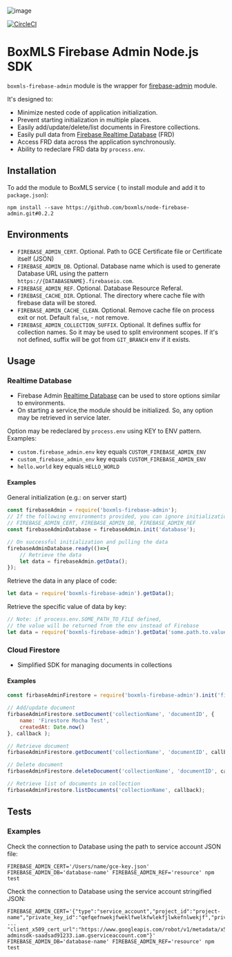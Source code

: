 ![image](https://user-images.githubusercontent.com/308489/57512890-9acacc00-7315-11e9-854f-ad77da4d2742.png)

[![CircleCI](https://circleci.com/gh/boxmls/node-firebase-admin/tree/master.svg?style=svg)](https://circleci.com/gh/boxmls/node-firebase-admin/tree/master)

# BoxMLS Firebase Admin Node.js SDK

`boxmls-firebase-admin` module is the wrapper for [firebase-admin](https://www.npmjs.com/package/firebase-admin) module.
 
 It's designed to:
 * Minimize nested code of application initialization.
 * Prevent starting initialization in multiple places.
 * Easily add/update/delete/list documents in Firestore collections.
 * Easily pull data from [Firebase Realtime Database](https://firebase.google.com/docs/database/) (FRD)
 * Access FRD data across the application synchronously.
 * Ability to redeclare FRD data by `process.env`.

## Installation

To add the module to BoxMLS service ( to install module and add it to `package.json`):
 
```
npm install --save https://github.com/boxmls/node-firebase-admin.git#0.2.2
```

## Environments

* `FIREBASE_ADMIN_CERT`. Optional. Path to GCE Certificate file or Certificate itself (JSON) 
* `FIREBASE_ADMIN_DB`. Optional. Database name which is used to generate Database URL using the pattern `https://{DATABASENAME}.firebaseio.com`.
* `FIREBASE_ADMIN_REF`. Optional. Database Resource Referal.
* `FIREBASE_CACHE_DIR`. Optional. The directory where cache file with firebase data will be stored.
* `FIREBASE_ADMIN_CACHE_CLEAN`. Optional. Remove cache file on process exit or not. Default `false`, - not remove.
* `FIREBASE_ADMIN_COLLECTION_SUFFIX`. Optional. It defines suffix for collection names. So it may be used to split environment scopes. If it's not defined, suffix will be got from `GIT_BRANCH` env if it exists.

## Usage

### Realtime Database

* Firebase Admin [Realtime Database](https://console.firebase.google.com/) can be used to store options similar to environments. 
* On starting a service,the module should be initialized. So, any option may be retrieved in service later.

Option may be redeclared by `process.env` using KEY to ENV pattern. Examples:
* `custom.firebase_admin.env` key equals `CUSTOM_FIREBASE_ADMIN_ENV`
* `custom_firebase_admin_env` key equals `CUSTOM_FIREBASE_ADMIN_ENV`
* `hello.world` key equals `HELLO_WORLD`

#### Examples

General initialization (e.g.: on server start)

```js
const firebaseAdmin = require('boxmls-firebase-admin');
// If the following environments provided, you can ignore initialization parameters:
// FIREBASE_ADMIN_CERT, FIREBASE_ADMIN_DB, FIREBASE_ADMIN_REF
const firebaseAdminDatabase = firebaseAdmin.init('database');

// On successful initialization and pulling the data
firebaseAdminDatabase.ready(()=>{
	// Retrieve the data
	let data = firebaseAdmin.getData();
});
```

Retrieve the data in any place of code:
 
```js
let data = require('boxmls-firebase-admin').getData();
```

Retrieve the specific value of data by key:

```js
// Note: if process.env.SOME_PATH_TO_FILE defined, 
// the value will be returned from the env instead of Firebase
let data = require('boxmls-firebase-admin').getData('some.path.to.value');
```

### Cloud Firestore

* Simplified SDK for managing documents in collections

#### Examples

```js
const firbaseAdminFirestore = require('boxmls-firebase-admin').init('firestore');

// Add/update document
firbaseAdminFirestore.setDocument('collectionName', 'documentID', {
	name: 'Firestore Mocha Test',
	createdAt: Date.now()
}, callback );

// Retrieve document
firbaseAdminFirestore.getDocument('collectionName', 'documentID', callback);

// Delete document
firbaseAdminFirestore.deleteDocument('collectionName', 'documentID', callback);

// Retrieve list of documents in collection
firbaseAdminFirestore.listDocuments('collectionName', callback);
```

## Tests

### Examples

Check the connection to Database using the path to service account JSON file:

```
FIREBASE_ADMIN_CERT='/Users/name/gce-key.json' FIREBASE_ADMIN_DB='database-name' FIREBASE_ADMIN_REF='resource' npm test
```

Check the connection to Database using the service account stringified JSON:

```
FIREBASE_ADMIN_CERT='{"type":"service_account","project_id":"project-name","private_key_id":"qefqefnwekjfweklfwelkfwlekfjlwkefnlwekjf","private_key": ... "client_x509_cert_url":"https://www.googleapis.com/robot/v1/metadata/x509/firebase-adminsdk-saadsad91233.iam.gserviceaccount.com"}' FIREBASE_ADMIN_DB='database-name' FIREBASE_ADMIN_REF='resource' npm test
```